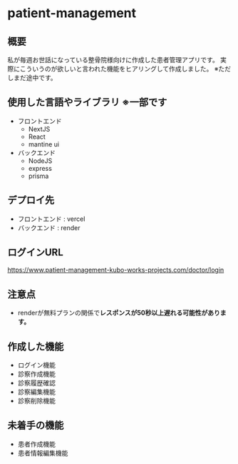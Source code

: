 # patient-management
## 概要
私が毎週お世話になっている整骨院様向けに作成した患者管理アプリです。
実際にこういうのが欲しいと言われた機能をヒアリングして作成しました。
※ただしまだ途中です。


## 使用した言語やライブラリ ※一部です
- フロントエンド
    - NextJS
    - React
    - mantine ui
- バックエンド
    - NodeJS
    - express
    - prisma

## デプロイ先
- フロントエンド : vercel
- バックエンド : render

## ログインURL
https://www.patient-management-kubo-works-projects.com/doctor/login

## 注意点
- renderが無料プランの関係で**レスポンスが50秒以上遅れる可能性があります。**

## 作成した機能
- ログイン機能
- 診察作成機能
- 診察履歴確認
- 診察編集機能
- 診察削除機能

## 未着手の機能
- 患者作成機能
- 患者情報編集機能

